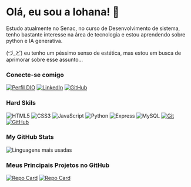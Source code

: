 # Olá, eu sou a Iohana! 👋

Estudo atualmente no Senac, no curso de Desenvolvimento de sistema, tenho bastante interesse na área de tecnologia e estou aprendendo sobre python e IA generativa.

(づ_ど) eu tenho um péssimo senso de estética, mas estou em busca de aprimorar sobre esse assunto...

### Conecte-se comigo

[![Perfil DIO](https://img.shields.io/badge/-Meu%20Perfil%20na%20DIO-5b61a1?style=for-the-badge)](https://dio.me/users/iohana_ma31)
[![LinkedIn](https://img.shields.io/badge/LinkedIn-000?style=for-the-badge&logo=linkedin&logoColor=5b61a1)](https://www.linkedin.com/in/iohana-maria-63040a274/)
[![GitHub](https://img.shields.io/badge/GitHub-000?style=for-the-badge&logo=github&logoColor=5b61a1)](https://github.com/IohanaViterbino)

### Hard Skils

![HTML5](https://img.shields.io/badge/HTML-000?style=for-the-badge&logo=html5&logoColor=838abd)
![CSS3](https://img.shields.io/badge/CSS3-000?style=for-the-badge&logo=css3&logoColor=838abd)
![JavaScript](https://img.shields.io/badge/JavaScript-000?style=for-the-badge&logo=javascript&logoColor=838abd)
![Python](https://img.shields.io/badge/python-000?style=for-the-badge&logo=python&logoColor=838abd)
![Express](https://img.shields.io/badge/express.js-%23404d59.svg?style=for-the-badge&logo=express&logoColor=%838abd)
![MySQL](https://img.shields.io/badge/MySQL-000?style=for-the-badge&logo=mysql&logoColor=838abd)
[![Git](https://img.shields.io/badge/Git-000?style=for-the-badge&logo=git&logoColor=838abd)](https://git-scm.com/doc)
[![GitHub](https://img.shields.io/badge/GitHub-000?style=for-the-badge&logo=github&logoColor=838abd)](https://docs.github.com/)

### My GitHub Stats

![Linguagens mais usadas](https://github-readme-stats-git-masterrstaa-rickstaa.vercel.app/api/top-langs/?username=IohanaViterbino&layout=compact&theme=tokyonight)

### Meus Principais Projetos no GitHub
[![Repo Card](https://github-readme-stats.vercel.app/api/pin/?username=IohanaViterbino&repo=myToDoAppJava&theme=tokyonight)]((https://github.com/IohanaViterbino/myToDoAppJava))
[![Repo Card](https://github-readme-stats.vercel.app/api/pin/?username=IohanaViterbino&repo=Biblioteca&theme=tokyonight)]((https://github.com/IohanaViterbino/Biblioteca))
